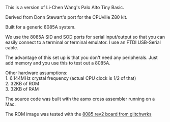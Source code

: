This is a version of Li-Chen Wang's Palo Alto Tiny Basic. 
<p>
Derived from Donn Stewart's port for the CPUville Z80 kit.
<p>
Built for a generic 8085A system.
<p>
We use the 8085A SID and SOD ports for serial input/output so that you can easily connect to a terminal or terminal emulator. I use an FTDI USB-Serial cable.
<p>
The advantage of this set up is that you don't need any peripherals. Just add memory and you use this to test out a 8085A.
<p>
Other hardware assumptions:<br>
1. 6.144MHz crystal frequency (actual CPU clock is 1/2 of that)
<br>2. 32KB of ROM
<br>3. 32KB of RAM
<p>
The source code was built with the asmx cross assembler running on a Mac.
<p>
The ROM image was tested with the <a href="http://www.glitchwrks.com/2011/10/29/sbc-rev-2">8085 rev2 board from glitchwrks</a>

